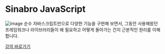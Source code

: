 # Sinabro JavaScript

![image](https://github.com/sum-in-e/SinabroJS/assets/83824304/6a8bd658-5257-44f1-affb-3dab0d269c3c)
순수 자바스크립트만으로 다양한 기능을 구현해 보면서, 그동안 사용해왔던 프레임워크나 라이브러리들이 왜 필요하고 어떻게 돌아가는 건지 근본적인 원리를 이해합니다.

[강의 바로가기](https://sinabrojs.dev/ko)
